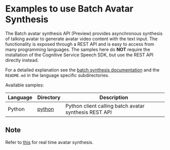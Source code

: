# Examples to use Batch Avatar Synthesis

The Batch avatar synthesis API (Preview) provides asynchronous synthesis of talking avatar to generate avatar video content with the text input.
The functionality is exposed through a REST API and is easy to access from many programming languages. The samples here do **NOT** require the installation of the Cognitive Service Speech SDK, but use the REST API directly instead.

For a detailed explanation see the [batch synthesis documentation](https://docs.microsoft.com/azure/cognitive-services/speech-service/batch-synthesis) and the `README.md` in the language specific subdirectories.

Available samples:

| Language | Directory | Description |
| ---------- | -------- | ----------- |
| Python | [python](python) | Python client calling batch avatar synthesis REST API |

## Note

Refer to [this](../js/browser/avatar/README.md) for real time avatar synthesis.
